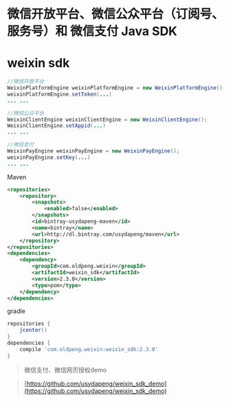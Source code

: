 # 微信开放平台、微信公众平台（订阅号、服务号）和 微信支付 Java SDK
# weixin sdk

```java
//微信开放平台
WeixinPlatformEngine weixinPlatformEngine = new WeixinPlatformEngine();
weixinPlatformEngine.setToken(...)
... ...

//微信公众平台
WeixinClientEngine weixinClientEngine = new WeixinClientEngine();
WeixinClientEngine.setAppid(...)
... ...

//微信支付
WeixinPayEngine weixinPayEngine = new WeixinPayEngine();
weixinPayEngine.setKey(...)
... ...
```


Maven
```xml
<repositories>
    <repository>
        <snapshots>
            <enabled>false</enabled>
        </snapshots>
        <id>bintray-usydapeng-maven</id>
        <name>bintray</name>
        <url>http://dl.bintray.com/usydapeng/maven</url>
    </repository>
</repositories>
<dependencies>
    <dependency>
        <groupId>com.oldpeng.weixin</groupId>
        <artifactId>weixin_sdk</artifactId>
        <version>2.3.0</version>
        <type>pom</type>
    </dependency>
</dependencies>
```

gradle
```gradle
repositories {
    jcenter()
}
dependencies {
    compile 'com.oldpeng.weixin:weixin_sdk:2.3.0'
}
```



>微信支付、微信网页授权demo

>[https://github.com/usydapeng/weixin_sdk_demo](https://github.com/usydapeng/weixin_sdk_demo)
